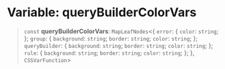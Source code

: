 # Variable: queryBuilderColorVars

> `const` **queryBuilderColorVars**: `MapLeafNodes`\<\{ `error`: \{ `color`: `string`; \}; `group`: \{ `background`: `string`; `border`: `string`; `color`: `string`; \}; `queryBuilder`: \{ `background`: `string`; `border`: `string`; `color`: `string`; \}; `rule`: \{ `background`: `string`; `border`: `string`; `color`: `string`; \}; \}, `CSSVarFunction`\>
